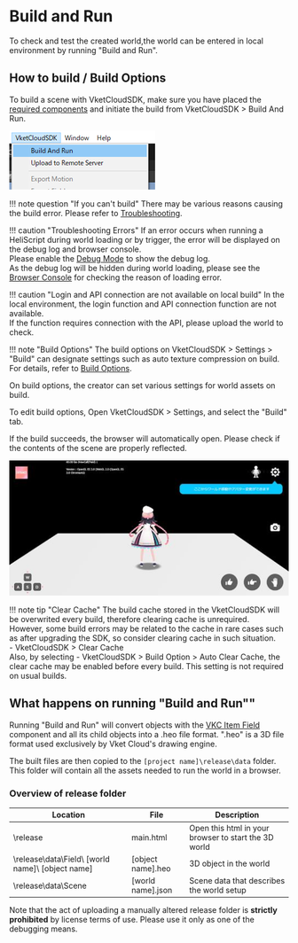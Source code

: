 # Build and Run

To check and test the created world,the world can be entered in local environment by running "Build and Run".

## How to build / Build Options

To build a scene with VketCloudSDK, make sure you have placed the [required components](WorldBasicComponents.md) and initiate the build from VketCloudSDK > Build And Run.
  
![BuildAndRun](img/BuildAndRun.jpg)

!!! note question "If you can't build"
     There may be various reasons causing the build error. Please refer to [Troubleshooting](../troubleshooting/BuildError.md).

!!! caution "Troubleshooting Errors"
    If an error occurs when running a HeliScript during world loading or by trigger, the error will be displayed on the debug log and browser console.<br>
    Please enable the [Debug Mode](../WorldEditingTips/DebugMode.md) to show the debug log.<br>
    As the debug log will be hidden during world loading, please see the [Browser Console](../troubleshooting/BuildError.md#checking-the-error-log) for checking the reason of loading error.

!!! caution "Login and API connection are not available on local build"
    In the local environment, the login function and API connection function are not available.<br>
    If the function requires connection with the API, please upload the world to check.

!!! note "Build Options"
    The build options on VketCloudSDK > Settings > "Build" can designate settings such as auto texture compression on build.<br>
    For details, refer to [Build Options](../WorldEditingTips/BuildOptions.md).

On build options, the creator can set various settings for world assets on build.

To edit build options, Open VketCloudSDK > Settings, and select the "Build" tab.

If the build succeeds, the browser will automatically open. Please check if the contents of the scene are properly reflected.

![BuildAndRun](img/buildsuccess.jpg)

!!! note tip "Clear Cache"
    The build cache stored in the VketCloudSDK will be overwrited every build, therefore clearing cache is unrequired.<br>
    However, some build errors may be related to the cache in rare cases such as after upgrading the SDK, so consider clearing cache in such situation.<br>
    - VketCloudSDK > Clear Cache<br>
    Also, by selecting - VketCloudSDK > Build Option > Auto Clear Cache, the clear cache may be enabled before every build. This setting is not required on usual builds.

## What happens on running "Build and Run""

Running "Build and Run" will convert objects with the [VKC Item Field](../VKCComponents/VKCItemField.md) component and all its child objects into a .heo file format. ".heo" is a 3D file format used exclusively by Vket Cloud's drawing engine.

The built files are then copied to the `[project name]\release\data` folder. This folder will contain all the assets needed to run the world in a browser.

### Overview of release folder  

|  Location  |  File  |  Description  |
| ---- | ---- | ---- |
|  \release  |  main.html  |  Open this html in your browser to start the 3D world  |
|  \release\data\Field\ [world name]\ [object name]  |  [object name].heo  |  3D object in the world  |
|  \release\data\Scene  |  [world name].json  |  Scene data that describes the world setup  |

Note that the act of uploading a manually altered release folder is **strictly prohibited** by license terms of use. Please use it only as one of the debugging means.
